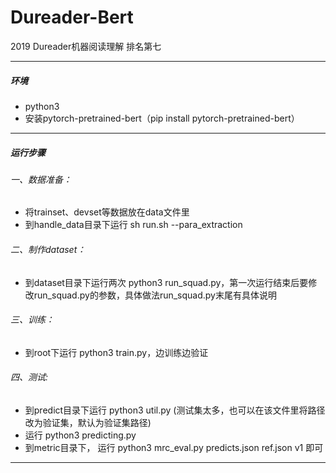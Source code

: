 # Dureader-Bert
2019 Dureader机器阅读理解 排名第七
*****
##### 环境
* python3
* 安装pytorch-pretrained-bert（pip install pytorch-pretrained-bert）
*****
##### 运行步骤
###### 一、数据准备：
* 将trainset、devset等数据放在data文件里
* 到handle_data目录下运行 sh run.sh --para_extraction
###### 二、制作dataset：
* 到dataset目录下运行两次 python3 run_squad.py，第一次运行结束后要修改run_squad.py的参数，具体做法run_squad.py末尾有具体说明
###### 三、训练：
* 到root下运行 python3 train.py，边训练边验证
###### 四、测试:
* 到predict目录下运行 python3 util.py (测试集太多，也可以在该文件里将路径改为验证集，默认为验证集路径)
* 运行 python3 predicting.py
* 到metric目录下， 运行 python3 mrc_eval.py predicts.json ref.json v1 即可
*****